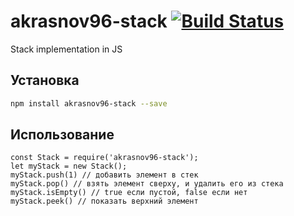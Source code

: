 # akrasnov96-stack [![Build Status](https://travis-ci.org/aikrasnov/akrasnov96-stack.svg?branch=master)](https://travis-ci.org/aikrasnov/akrasnov96-stack)
Stack implementation in JS

## Установка
```bash
npm install akrasnov96-stack --save
```

## Использование
```javasript
const Stack = require('akrasnov96-stack');
let myStack = new Stack();
myStack.push(1) // добавить элемент в стек
myStack.pop() // взять элемент сверху, и удалить его из стека
myStack.isEmpty() // true если пустой, false если нет
myStack.peek() // показать верхний элемент
```
